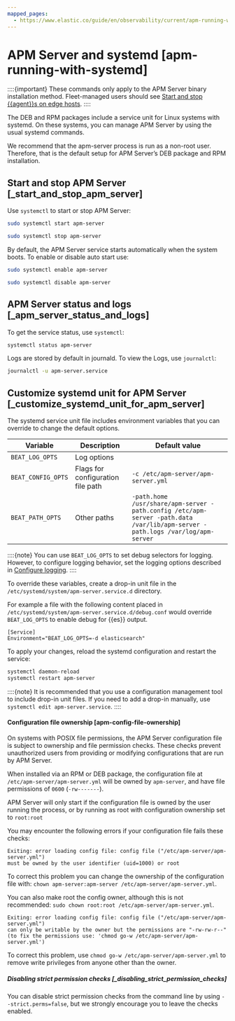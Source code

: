 ```yaml
---
mapped_pages:
  - https://www.elastic.co/guide/en/observability/current/apm-running-with-systemd.html
---
```


# APM Server and systemd [apm-running-with-systemd]

::::{important} 
These commands only apply to the APM Server binary installation method. Fleet-managed users should see [Start and stop {{agent}}s on edge hosts](docs-content://docs/reference/ingestion-tools/fleet/start-stop-elastic-agent.md).
::::


The DEB and RPM packages include a service unit for Linux systems with systemd. On these systems, you can manage APM Server by using the usual systemd commands.

We recommend that the apm-server process is run as a non-root user. Therefore, that is the default setup for APM Server’s DEB package and RPM installation.


## Start and stop APM Server [_start_and_stop_apm_server] 

Use `systemctl` to start or stop APM Server:

```sh
sudo systemctl start apm-server
```

```sh
sudo systemctl stop apm-server
```

By default, the APM Server service starts automatically when the system boots. To enable or disable auto start use:

```sh
sudo systemctl enable apm-server
```

```sh
sudo systemctl disable apm-server
```


## APM Server status and logs [_apm_server_status_and_logs] 

To get the service status, use `systemctl`:

```sh
systemctl status apm-server
```

Logs are stored by default in journald. To view the Logs, use `journalctl`:

```sh
journalctl -u apm-server.service
```


## Customize systemd unit for APM Server [_customize_systemd_unit_for_apm_server] 

The systemd service unit file includes environment variables that you can override to change the default options.

| Variable | Description | Default value |
| --- | --- | --- |
| `BEAT_LOG_OPTS` | Log options |  |
| `BEAT_CONFIG_OPTS` | Flags for configuration file path | ``-c /etc/apm-server/apm-server.yml`` |
| `BEAT_PATH_OPTS` | Other paths | ``-path.home /usr/share/apm-server -path.config /etc/apm-server -path.data /var/lib/apm-server -path.logs /var/log/apm-server`` |

::::{note} 
You can use `BEAT_LOG_OPTS` to set debug selectors for logging. However, to configure logging behavior, set the logging options described in [Configure logging](configure-logging.md).
::::


To override these variables, create a drop-in unit file in the `/etc/systemd/system/apm-server.service.d` directory.

For example a file with the following content placed in `/etc/systemd/system/apm-server.service.d/debug.conf` would override `BEAT_LOG_OPTS` to enable debug for {{es}} output.

```text
[Service]
Environment="BEAT_LOG_OPTS=-d elasticsearch"
```

To apply your changes, reload the systemd configuration and restart the service:

```sh
systemctl daemon-reload
systemctl restart apm-server
```

::::{note} 
It is recommended that you use a configuration management tool to include drop-in unit files. If you need to add a drop-in manually, use `systemctl edit apm-server.service`.
::::



#### Configuration file ownership [apm-config-file-ownership] 

On systems with POSIX file permissions, the APM Server configuration file is subject to ownership and file permission checks. These checks prevent unauthorized users from providing or modifying configurations that are run by APM Server.

When installed via an RPM or DEB package, the configuration file at `/etc/apm-server/apm-server.yml` will be owned by `apm-server`, and have file permissions of `0600` (`-rw-------`).

APM Server will only start if the configuration file is owned by the user running the process, or by running as root with configuration ownership set to `root:root`

You may encounter the following errors if your configuration file fails these checks:

```text
Exiting: error loading config file: config file ("/etc/apm-server/apm-server.yml")
must be owned by the user identifier (uid=1000) or root
```

To correct this problem you can change the ownership of the configuration file with: `chown apm-server:apm-server /etc/apm-server/apm-server.yml`.

You can also make root the config owner, although this is not recommended: `sudo chown root:root /etc/apm-server/apm-server.yml`.

```text
Exiting: error loading config file: config file ("/etc/apm-server/apm-server.yml")
can only be writable by the owner but the permissions are "-rw-rw-r--"
(to fix the permissions use: 'chmod go-w /etc/apm-server/apm-server.yml')
```

To correct this problem, use `chmod go-w /etc/apm-server/apm-server.yml` to remove write privileges from anyone other than the owner.


##### Disabling strict permission checks [_disabling_strict_permission_checks] 

You can disable strict permission checks from the command line by using `--strict.perms=false`, but we strongly encourage you to leave the checks enabled.

